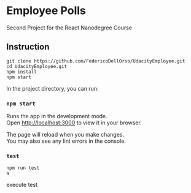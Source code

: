 # Employee Polls

Second Project for the React Nanodegree Course

## Instruction
```
git clone https://github.com/FedericoDellOrso/UdacityEmployee.git
cd UdacityEmployee.git
npm install
npm start
```
In the project directory, you can run:

### `npm start`

Runs the app in the development mode.\
Open [http://localhost:3000](http://localhost:3000) to view it in your browser.

The page will reload when you make changes.\
You may also see any lint errors in the console.

### `test`
```
npm run test
a
```
execute test
